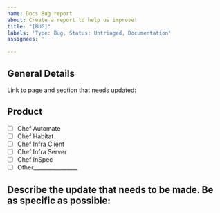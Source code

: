 ```yaml
---
name: Docs Bug report
about: Create a report to help us improve!
title: "[BUG]"
labels: 'Type: Bug, Status: Untriaged, Documentation'
assignees: ''

---
```


## General Details

Link to page and section that needs updated:

## Product

- [ ] Chef Automate
- [ ] Chef Habitat
- [ ] Chef Infra Client
- [ ] Chef Infra Server
- [ ] Chef InSpec
- [ ] Other________________

## Describe the update that needs to be made. Be as specific as possible:
